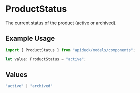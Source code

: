 # ProductStatus

The current status of the product (active or archived).

## Example Usage

```typescript
import { ProductStatus } from "apideck/models/components";

let value: ProductStatus = "active";
```

## Values

```typescript
"active" | "archived"
```